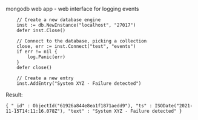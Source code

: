 mongodb web app - web interface for logging events

```golang
	// Create a new database engine
	inst := db.NewInstance("localhost", "27017")
	defer inst.Close()

	// Connect to the database, picking a collection
	close, err := inst.Connect("test", "events")
	if err != nil {
		log.Panic(err)
	}
	defer close()

	// Create a new entry
	inst.AddEntry("System XYZ - Failure detected")
```

Result:
```mongo
{ "_id" : ObjectId("61926a844e8ea1f1871aedd9"), "ts" : ISODate("2021-11-15T14:11:16.078Z"), "text" : "System XYZ - Failure detected" }

```